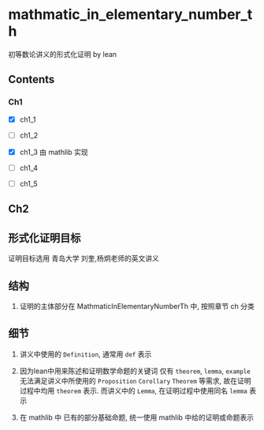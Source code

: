 # mathmatic_in_elementary_number_th


初等数论讲义的形式化证明 by lean


## Contents


### Ch1

- [x] ch1_1

- [ ] ch1_2 

- [x] ch1_3 由 mathlib 实现

- [ ] ch1_4

- [ ] ch1_5


## Ch2



## 形式化证明目标


证明目标选用 青岛大学 刘奎,杨炯老师的英文讲义


## 结构


1. 证明的主体部分在 MathmaticInElementaryNumberTh 中, 按照章节 ch 分类


## 细节


1. 讲义中使用的 `Definition`, 通常用 `def` 表示

2. 因为lean中用来陈述和证明数学命题的关键词 仅有 `theorem`, `lemma`, `example` 无法满足讲义中所使用的 `Proposition` `Corollary` `Theorem` 等需求, 故在证明过程中均用 `theorem` 表示. 而讲义中的 `Lemma`, 在证明过程中使用同名 `lemma` 表示

3. 在 mathlib 中 已有的部分基础命题, 统一使用 mathlib 中给的证明或命题表示
